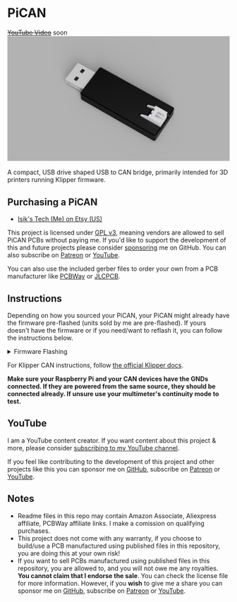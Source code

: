 # PiCAN
~~[YouTube Video](.)~~ soon
![PCB](./Images/PCB.jpg)

A compact, USB drive shaped USB to CAN bridge, primarily intended for 3D printers running Klipper firmware.

## Purchasing a PiCAN
- [Isik's Tech (Me) on Etsy (US)](https://www.etsy.com/listing/1514673745/pican-a-tiny-usb-to-can-bus-adapter)

This project is licensed under [GPL v3](./LICENSE), meaning vendors are allowed to sell PiCAN PCBs without paying me. If you'd like to support the development of this and future projects please consider [sponsoring](https://github.com/sponsors/xbst) me on GitHub. You can also subscribe on [Patreon](https://l.isiks.tech/patreon) or [YouTube](https://l.isiks.tech/member).

You can also use the included gerber files to order your own from a PCB manufacturer like [PCBWay](https://www.pcbway.com/setinvite.aspx?inviteid=374841) or [JLCPCB](https://jlcpcb.com/).
<br>

## Instructions
Depending on how you sourced your PiCAN, your PiCAN might already have the firmware pre-flashed (units sold by me are pre-flashed). If yours doesn't have the firmware or if you need/want to reflash it, you can follow the instructions below. 
<details>
  <summary>Firmware Flashing</summary>

1. Download the [firmware](https://github.com/bigtreetech/U2C/blob/master/firmware/U2C_V1_STM32F072.bin).
2. Connect the PiCAN to your PC while holding down the BOOT button on the PiCAN.
3. Download and install [STM32Cube Programmer](https://www.st.com/en/development-tools/stm32cubeprog.html). (Do not download the latest version, it is buggy)
4. Select `USB` on the selecor in top right of the program (below `Not connected`). Click the refresh button next to the port selector. Select `USB1` and click connect.
5. Click `+` next to `Device Memory`, and select `Open File`. Select the downloaded firmware file. Click `Download`. Firmware will be flashed.
</details>

For Klipper CAN instructions, follow [the official Klipper docs](https://www.klipper3d.org/CANBUS.html).

**Make sure your Raspberry Pi and your CAN devices have the GNDs connected. If they are powered from the same source, they should be connected already. If unsure use your multimeter's continuity mode to test.**

## YouTube

I am a YouTube content creator. If you want content about this project & more, please consider [subscribing to my YouTube channel](https://www.youtube.com/channel/UClAWYmCkHjsbaX9Wz1df2mg).
<br>

If you feel like contributing to the development of this project and other projects like this you can sponsor me on [GitHub](https://github.com/sponsors/xbst), subscribe on [Patreon](https://l.isiks.tech/patreon) or [YouTube](https://l.isiks.tech/member).

## Notes
- Readme files in this repo may contain Amazon Associate, Aliexpress affiliate, PCBWay affiliate links. I make a comission on qualifying purchases.
- This project does not come with any warranty, if you choose to build/use a PCB manufactured using published files in this repository, you are doing this at your own risk!
- If you want to sell PCBs manufactured using published files in this repository, you are allowed to, and you will not owe me any royalties. **You cannot claim that I endorse the sale**. You can check the license file for more information. However, if you **wish** to give me a share you can sponsor me on [GitHub](https://github.com/sponsors/xbst), subscribe on [Patreon](https://l.isiks.tech/patreon) or [YouTube](https://l.isiks.tech/member).
